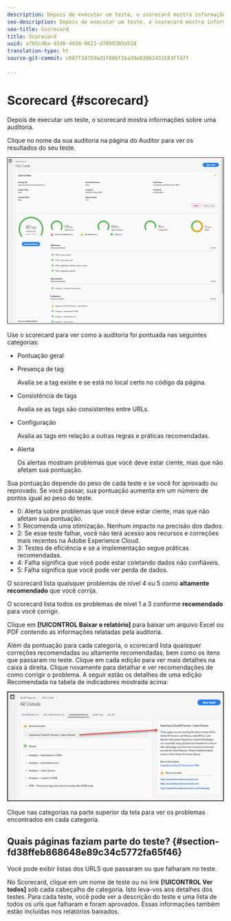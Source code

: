 ```yaml
---
description: Depois de executar um teste, o scorecard mostra informações sobre uma auditoria.
seo-description: Depois de executar um teste, o scorecard mostra informações sobre uma auditoria.
seo-title: Scorecard
title: Scorecard
uuid: a765cd6a-d3d6-4438-9621-d7899385a518
translation-type: ht
source-git-commit: c697f3d759ad1f086f16a39e03062431583ffd7f

---
```



# Scorecard {#scorecard}

Depois de executar um teste, o scorecard mostra informações sobre uma auditoria.

Clique no nome da sua auditoria na página do Auditor para ver os resultados do seu teste.

![](assets/report.png)

Use o scorecard para ver como a auditoria foi pontuada nas seguintes categorias:

* Pontuação geral
* Presença de tag

   Avalia se a tag existe e se está no local certo no código da página.
* Consistência de tags

   Avalia se as tags são consistentes entre URLs.
* Configuração

   Avalia as tags em relação a outras regras e práticas recomendadas.
* Alerta

   Os alertas mostram problemas que você deve estar ciente, mas que não afetam sua pontuação.

Sua pontuação depende do peso de cada teste e se você for aprovado ou reprovado. Se você passar, sua pontuação aumenta em um número de pontos igual ao peso do teste.

* 0: Alerta sobre problemas que você deve estar ciente, mas que não afetam sua pontuação.
* 1: Recomenda uma otimização. Nenhum impacto na precisão dos dados.
* 2: Se esse teste falhar, você não terá acesso aos recursos e correções mais recentes na Adobe Experience Cloud.
* 3: Testes de eficiência e se a implementação segue práticas recomendadas.
* 4: Falha significa que você pode estar coletando dados não confiáveis.
* 5: Falha significa que você pode ver perda de dados.

O scorecard lista quaisquer problemas de nível 4 ou 5 como **altamente recomendado** que você corrija.

O scorecard lista todos os problemas de nível 1 a 3 conforme **recomendado** para você corrigir.

Clique em **[!UICONTROL Baixar o relatório]** para baixar um arquivo Excel ou PDF contendo as informações relatadas pela auditoria.

Além da pontuação para cada categoria, o scorecard lista quaisquer correções recomendadas ou altamente recomendadas, bem como os itens que passaram no teste. Clique em cada edição para ver mais detalhes na caixa à direita. Clique novamente para detalhar e ver recomendações de como corrigir o problema. A seguir estão os detalhes de uma edição Recomendada na tabela de indicadores mostrada acima:

![](assets/report-issue-details.png)

Clique nas categorias na parte superior da tela para ver os problemas encontrados em cada categoria.

## Quais páginas faziam parte do teste? {#section-fd38ffeb868648e89c34c5772fa65f46}

Você pode exibir listas dos URLS que passaram ou que falharam no teste.

No Scorecard, clique em um nome de teste ou no link **[!UICONTROL Ver todos]** sob cada cabeçalho de categoria. Isto leva-vos aos detalhes dos testes. Para cada teste, você pode ver a descrição do teste e uma lista de todos os urls que falharam e foram aprovados. Essas informações também estão incluídas nos relatórios baixados.
